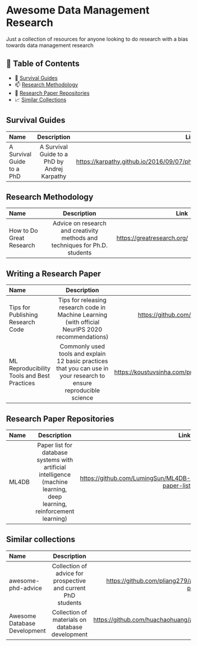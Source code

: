 # Awesome Data Management Research

Just a collection of resources for anyone looking to do research with a bias towards data management research

## 🔗 Table of Contents
- 🏢 [Survival Guides](#survival-guides)
- 📫 [Research Methodology](#research-methodology)
- 📝 [Research Paper Repositories](#research-paper-repositories)
- 📈 [Similar Collections](#similar-collections)

## Survival Guides
| Name |  Description  | Link |
|:-----|:--------:|------:|
| A Survival Guide to a PhD | A Survival Guide to a PhD by Andrej Karpathy | https://karpathy.github.io/2016/09/07/phd/ |

## Research Methodology 
| Name |  Description  | Link |
|:-----|:--------:|------:|
| How to Do Great Research   | Advice on research and creativity methods and techniques for Ph.D. students | https://greatresearch.org/ |

## Writing a Research Paper 
| Name |  Description  | Link |
|:-----|:--------:|------:|
| Tips for Publishing Research Code | Tips for releasing research code in Machine Learning (with official NeurIPS 2020 recommendations) | https://github.com/paperswithcode/releasing-research-code |
| ML Reproducibility Tools and Best Practices | Commonly used tools and explain 12 basic practices that you can use in your research to ensure reproducible science | https://koustuvsinha.com/practices_for_reproducibility/ |

## Research Paper Repositories
| Name |  Description  | Link |
|:-----|:--------:|------:|
| ML4DB   | Paper list for database systems with artificial intelligence (machine learning, deep learning, reinforcement learning) | https://github.com/LumingSun/ML4DB-paper-list |

## Similar collections
| Name |  Description  | Link |
|:-----|:--------:|------:|
| awesome-phd-advice   | Collection of advice for prospective and current PhD students | https://github.com/pliang279/awesome-phd-advice |
| Awesome Database Development | Collection of materials on database development | https://github.com/huachaohuang/awesome-dbdev |

